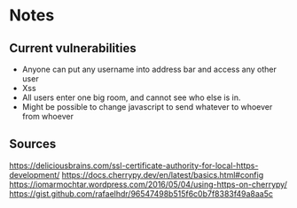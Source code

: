 # Notes

## Current vulnerabilities

- Anyone can put any username into address bar and access any other user
- Xss
- All users enter one big room, and cannot see who else is in.
- Might be possible to change javascript to send whatever to whoever from whoever

## Sources

https://deliciousbrains.com/ssl-certificate-authority-for-local-https-development/
https://docs.cherrypy.dev/en/latest/basics.html#config
https://iomarmochtar.wordpress.com/2016/05/04/using-https-on-cherrypy/
https://gist.github.com/rafaelhdr/96547498b515f6c0b7f8383f49a8aa5c
